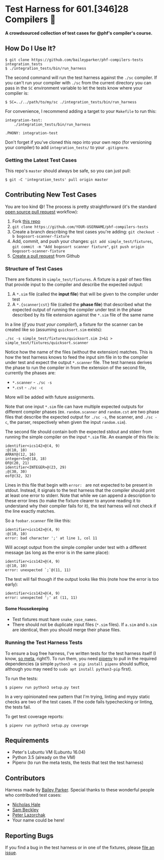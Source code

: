 # Test Harness for 601.[346]28 Compilers 🎉

**A crowdsourced collection of test cases for @phf's compiler's course.**


## How Do I Use It?

```
$ git clone https://github.com/baileyparker/phf-compilers-tests integration_tests
$ ./integration_tests/bin/run_harness
```

The second command will run the test harness against the `./sc` compiler. If
you can't run your compiler with `./sc` from the current directory you can
pass in the `SC` environment variable to let the tests know where your
compiler is:

```
$ SC=../../path/to/my/sc ./integration_tests/bin/run_harness
```

For convenience, I recommend adding a target to your `Makefile` to run this:

```
integration-test:
	./integration_tests/bin/run_harness

.PHONY: integration-test
```

Don't forget if you've cloned this repo into your own repo (for versioning
your compiler) to add `integration_tests/` to your `.gitignore`.


### Getting the Latest Test Cases

This repo's `master` should always be safe, so you can just pull:

```
$ git -C 'integration_tests' pull origin master
```


## Contributing New Test Cases

You are too kind 😄! The process is pretty straightforward (it's the standard
[open source pull request](https://www.digitalocean.com/community/tutorials/how-to-create-a-pull-request-on-github)
workflow):

  1. Fork [this repo](https://github.com/baileyparker/phf-compilers-tests)
  2. `git clone https://github.com/YOUR-USERNAME/phf-compilers-tests`
  3. Create a branch describing the test cases you're adding:
     `git checkout -b bogosort-scanner-fixture`
  4. Add, commit, and push your changes: `git add simple_test/fixtures`,
     `git commit -m "Add bogosort scanner fixture"`,
     `git push origin bogosort-scanner-fixture`
  5. [Create a pull request](https://help.github.com/articles/creating-a-pull-request/)
     from Github

### Structure of Test Cases

There are fixtures in `simple_test/fixtures`. A fixture is a pair of two files
that provide input to the compiler and describe the expected output:

  1. A `*.sim` file (called the **input file**) that will be given to the
     compiler under test
  2. A `*.{scanner|cst}` file (called the **phase file**) that described what
     the expected output of running the compiler under test in the phase
     described by its file extension against the `*.sim` file of the same name

In a line (*if you trust your compiler!*), a fixture for the scanner can be
created like so (assuming `quicksort.sim` exists):

```
./sc -s simple_test/fixtures/quicksort.sim 2>&1 > simple_test/fixtures/quicksort.scanner
```

Notice how the name of the files (without the extension) matches. This is how
the test harness knows to feed the input sim file in to the compiler under test
and expect the output `*.scanner` file. The test harness derives the phase to run
the compiler in from the extension of the second file, currently the phases are:

  - `*.scanner` - `./sc -s`
  - `*.cst` - `./sc -c`

More will be added with future assignments.

Note that one input `*.sim` file can have multiple expected outputs for
different compiler phases (ex. `random.scanner` and `random.cst` are two
phase files that describe the expected output for `./sc -s`, the scanner, and
`./sc -c`, the parser, respectively when given the input `random.sim`).

The second file should contain both the expected stdout and stderr from running
the simple compiler on the input `*.sim` file. An example of this file is:

```
identifier<ics142>@(4, 9)
:@(10, 10)
ARRAY@(12, 16)
integer<5>@(18, 18)
OF@(20, 21)
identifier<INTEGER>@(23, 29)
;@(30, 30)
eof@(32, 32)
```

Lines in this file that begin with `error: ` are not expected to be present in
stdout. Instead, it signals to the test harness that the compiler should print
at least one error to stderr. Note that while we can append a description to
these error lines (to make the fixture clearer to anyone reading it to
understand why their compiler fails for it), the test harness will not check if
the line exactly matches.

So a `foobar.scanner` file like this:

```
identifier<ics142>@(4, 9)
:@(10, 10)
error: bad character ';' at line 1, col 11
```

Will accept output from the simple compiler under test with a different message
(as long as the error is in the same place):

```
identifier<ics142>@(4, 9)
:@(10, 10)
error: unexpected `;`@(11, 11)
```

The test will fail though if the output looks like this (note how the error is
too early):

```
identifier<ics142>@(4, 9)
error: unexpected ';' at (11, 11)
```

#### Some Housekeeping

  - Test fixtures must have `snake_case_names`.
  - There should not be duplicate input files (`*.sim` files). If `a.sim` and
    `b.sim` are identical, then you should merge their phase files.

### Running the Test Harness Tests

To ensure a bug free harness, I've written tests for the test harness itself
(I know, [so meta](https://www.xkcd.com/917/), right?). To run them, you need
[pipenv](https://docs.pipenv.org/) to pull in the required dependencies (a
simple `python3 -m pip install pipenv` should suffice, although you may need
to `sudo apt install python3-pip` first).

To run the tests:

```
$ pipenv run python3 setup.py test
```

In a very opinionated new pattern that I'm trying, linting and mypy static
checks are two of the test cases. If the code fails typechecking or linting,
the tests fail.

To get test coverage reports:

```
$ pipenv run python3 setup.py coverage
```


## Requirements

  - Peter's Lubuntu VM (Lubuntu 16.04)
  - Python 3.5 (already on the VM)
  - Pipenv (to run the meta tests, the tests that test the test harness)


## Contributors

Harness made by [Bailey Parker](https://github.com/baileyparker). Special
thanks to these wonderful people who contributed test cases:

  - [Nicholas Hale](https://github.com/nhaleft)
  - [Sam Beckley](https://github.com/sobeckley)
  - [Peter Lazorchak](https://github.com/lazorchakp)
  - Your name could be here!


## Reporting Bugs

If you find a bug in the test harness or in one of the fixtures, please
[file an issue](https://github.com/baileyparker/phf-compilers-tests/issues).
